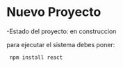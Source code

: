 <h1> Nuevo Proyecto</h1>

-Estado del proyecto: en construccion


para ejecutar el sistema debes poner:

``` npm install react```

